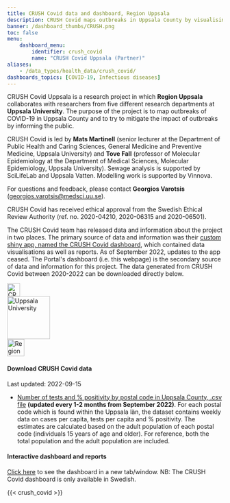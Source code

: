 ```yaml
---
title: CRUSH Covid data and dashboard, Region Uppsala
description: CRUSH Covid maps outbreaks in Uppsala County by visualising the number of cases, test positivity, and geographic distribution, among other things. Data for each postal code is available for download and reuse.
banner: /dashboard_thumbs/CRUSH.png
toc: false
menu:
    dashboard_menu:
        identifier: crush_covid
        name: "CRUSH Covid Uppsala (Partner)"
aliases:
    - /data_types/health_data/crush_covid/
dashboards_topics: [COVID-19, Infectious diseases]
---
```


<div class="containter">
<div class="row mr-2 mt-2">
<div class="col-lg-9">
<p>CRUSH Covid Uppsala is a research project in which <b>Region Uppsala</b> collaborates with researchers from five different research departments at <b>Uppsala University</b>. The purpose of the project is to map outbreaks of COVID-19 in Uppsala County and to try to mitigate the impact of outbreaks by informing the public.</p>
      
<p>CRUSH Covid is led by <b>Mats Martinell</b> (senior lecturer at the Department of Public Health and Caring Sciences, General Medicine and Preventive Medicine, Uppsala University) and <b>Tove Fall</b> (professor of Molecular Epidemiology at the Department of Medical Sciences, Molecular Epidemiology, Uppsala University). Sewage analysis is supported by SciLifeLab and Uppsala Vatten. Modelling work is supported by Vinnova.</p>
      
<p>For questions and feedback, please contact <b>Georgios Varotsis</b> (<a href="mailto:georgios.varotsis@medsci.uu.se">georgios.varotsis@medsci.uu.se</a>).</p>

<p>CRUSH Covid has received ethical approval from the Swedish Ethical Review Authority (ref. no. 2020-04210, 2020-06315 and 2020-06501).</p>

<p>The CRUSH Covid team has released data and information about the project in two places. The primary source of data and information was their <a target="_blank" href="https://crush-covid.shinyapps.io/crush_covid/">custom shiny app, named the CRUSH Covid dashboard</a>, which contained data visualisations as well as reports. As of September 2022, updates to the app ceased. The Portal's dashboard (i.e. this webpage) is the secondary source of data and information for this project. The data generated from CRUSH Covid between 2020-2022 can be downloaded directly below.</p>
</div>
<div class="col-lg-3">
<div class="d-flex justify-content-center mb-3"><img src="/img/logos/crush_covid_logo.png" alt="CRUSH Covid" height="30"></div>
<div class="d-flex justify-content-center mb-3"><img src="/img/logos/uu_logo.png" alt="Uppsala University" height="100"></div>
<div class="d-flex justify-content-center mb-3"><img src="/img/logos/regionuppsala_logo.png" alt="Region Uppsala" height="40"></div>
</div>
</div>
</div>

#### Download CRUSH Covid data

<div class="alert alert-info">Last updated: 2022-09-15</div>

* [Number of tests and % positivity by postal code in Uppsala County, .csv file](https://blobserver.dc.scilifelab.se/blob/CRUSH_Covid_data.csv) <b>(updated every 1-2 months from September 2022)</b>. For each postal code which is found within the Uppsala län, the dataset contains weekly data on cases per capita, tests per capita and % positivity. The estimates are calculated based on the adult population of each postal code (individuals 15 years of age and older). For reference, both the total population and the adult population are included.

#### Interactive dashboard and reports

<a target="_blank" href="https://crush-covid.shinyapps.io/crush_covid/">Click here</a> to see the dashboard in a new tab/window. NB: The CRUSH Covid dashboard is only available in Swedish.

{{< crush_covid >}}
